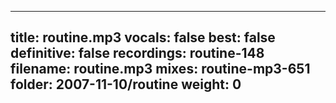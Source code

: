 
---
title: routine.mp3
vocals: false
best: false
definitive: false
recordings: routine-148
filename: routine.mp3
mixes: routine-mp3-651
folder: 2007-11-10/routine
weight: 0
---
